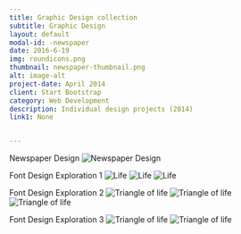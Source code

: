 ```yaml
---
title: Graphic Design collection
subtitle: Graphic Design
layout: default
modal-id: -newspaper
date: 2016-6-19
img: roundicons.png
thumbnail: newspaper-thumbnail.png
alt: image-alt
project-date: April 2014
client: Start Bootstrap
category: Web Development
description: Individual design projects (2014)
link1: None


---
```

Newspaper Design
<img src="img/portfolio/pic/newspaper.png" class="img-responsive img-centered" alt="Newspaper Design">

Font Design Exploration 1
<img src="img/portfolio/pic/font-1.jpg" class="img-responsive img-centered" alt="Life">
<img src="img/portfolio/pic/font-seed.jpg" class="img-responsive img-centered" alt="Life">
<img src="img/portfolio/pic/font-grass.jpg" class="img-responsive img-centered" alt="Life">

Font Design Exploration 2
<img src="img/portfolio/pic/life-1.jpg" class="img-responsive img-centered" alt="Triangle of life">
<img src="img/portfolio/pic/life-2.jpg" class="img-responsive img-centered" alt="Triangle of life">
<img src="img/portfolio/pic/life-font.jpg" class="img-responsive img-centered" alt="Triangle of life">

Font Design Exploration 3
<img src="img/portfolio/pic/sweet-font.jpg" class="img-responsive img-centered" alt="Triangle of life">
<img src="img/portfolio/pic/sweet-process.jpg" class="img-responsive img-centered" alt="Triangle of life">

